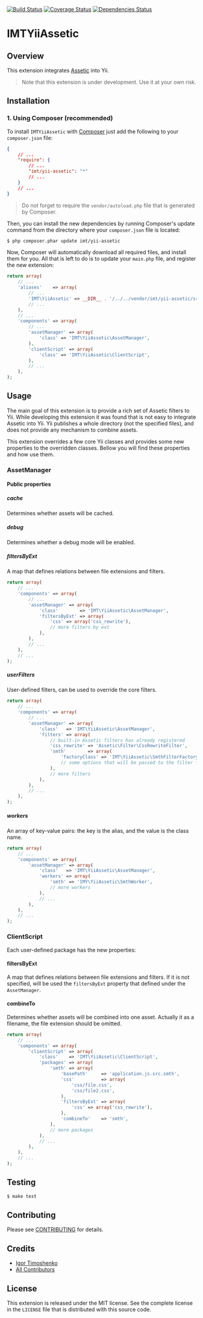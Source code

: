 [![Build Status](https://travis-ci.org/IgorTimoshenko/IMTYiiAssetic.png?branch=master)](https://travis-ci.org/IgorTimoshenko/IMTYiiAssetic)
[![Coverage Status](https://coveralls.io/repos/IgorTimoshenko/IMTYiiAssetic/badge.png)](https://coveralls.io/r/IgorTimoshenko/IMTYiiAssetic)
[![Dependencies Status](https://depending.in/IgorTimoshenko/IMTYiiAssetic.png)](http://depending.in/IgorTimoshenko/IMTYiiAssetic)

# IMTYiiAssetic #

## Overview ##

This extension integrates [Assetic][1] into Yii.

> Note that this extension is under development. Use it at your own risk.

## Installation ##

### 1. Using Composer (recommended) ###

To install `IMTYiiAssetic` with [Composer][2] just add the following to your
`composer.json` file:

```json
{
    // ...
    "require": {
        // ...
        "imt/yii-assetic": "*"
        // ...
    }
    // ...
}
```

> Do not forget to require the `vendor/autoload.php` file that is generated by
> Composer.

Then, you can install the new dependencies by running Composer's update
command from the directory where your `composer.json` file is located:

```sh
$ php composer.phar update imt/yii-assetic
```

Now, Composer will automatically download all required files, and install them
for you. All that is left to do is to update your `main.php` file, and register
the new extension:

```php
return array(
    // ...
    'aliases'    => array(
        // ...
        'IMT\YiiAssetic' => __DIR__ . '/../../vendor/imt/yii-assetic/src/',
        // ...
    ),
    // ...
    'components' => array(
        // ...
        'assetManager' => array(
            'class' => 'IMT\YiiAssetic\AssetManager',
        ),
        'clientScript' => array(
            'class' => 'IMT\YiiAssetic\ClientScript',
        ),
        // ...
    ),
);
```

## Usage ##

The main goal of this extension is to provide a rich set of Assetic filters to
Yii. While developing this extension it was found that is not easy to integrate
Assetic into Yii. Yii publishes a whole directory (not the specified files), and
does not provide any mechanism to combine assets.

This extension overrides a few core Yii classes and provides some new properties
to the overridden classes. Bellow you will find these properties and how use
them.

### AssetManager ###

#### Public properties ####

##### cache #####

Determines whether assets will be cached.

##### debug #####

Determines whether a debug mode will be enabled.

##### filtersByExt #####

A map that defines relations between file extensions and filters.

```php
return array(
    // ...
    'components' => array(
        // ...
        'assetManager' => array(
            'class'        => 'IMT\YiiAssetic\AssetManager',
            'filtersByExt' => array(
                'css' => array('css_rewrite'),
                // more filters by ext
            ),
        ),
        // ...
    ),
    // ...
);
```

##### userFilters #####

User-defined filters, can be used to override the core filters.

```php
return array(
    // ...
    'components' => array(
        // ...
        'assetManager' => array(
            'class'   => 'IMT\YiiAssetic\AssetManager',
            'filters' => array(
                // built-in Assetic filters has already registered
                'css_rewrite' => 'Assetic\Filter\CssRewriteFilter',
                'smth'        => array(
                    'factoryClass' => 'IMT\YiiAssetic\SmthFilterFactory',
                    // some options that will be passed to the filter factory
                ),
                // more filters
            ),
        ),
        // ...
    ),
);
```

##### workers #####

An array of key-value pairs: the key is the alias, and the value is the class
name.

```php
return array(
    // ...
    'components' => array(
        'assetManager' => array(
            'class'   => 'IMT\YiiAssetic\AssetManager',
            'workers' => array(
                'smth' => 'IMY\YiiAssetic\SmthWorker',
                // more workers
            ),
            // ...
        ),
    ),
    // ...
);
```

### ClientScript ###

Each user-defined package has the new properties:

#### filtersByExt ####

A map that defines relations between file extensions and filters. If it is not
specified, will be used the `filtersByExt` property that defined under the
`AssetManager`.

#### combineTo ####

Determines whether assets will be combined into one asset. Actually it as a
filename, the file extension should be omitted.

```php
return array(
    // ...
    'components' => array(
        'clientScript' => array(
            'class'    => 'IMT\YiiAssetic\ClientScript',
            'packages' => array(
                'smth' => array(
                    'basePath'     => 'application.js.src.smth',
                    'css'          => array(
                        'css/file.css',
                        'css/file2.css',
                    ),
                    'filtersByExt' => array(
                        'css' => array('css_rewrite'),
                    ),
                    'combineTo'    => 'smth',
                ),
                // more packages
            ),
            // ...
        ),
    ),
    // ...
);
```

## Testing ##

```sh
$ make test
```

## Contributing ##

Please see [CONTRIBUTING][3] for details.

## Credits

- [Igor Timoshenko][4]
- [All Contributors][5]

## License ##

This extension is released under the MIT license. See the complete license in
the `LICENSE` file that is distributed with this source code.

[1]: https://github.com/kriswallsmith/assetic
[2]: http://getcomposer.org
[3]: https://github.com/IgorTimoshenko/IMTYiiAssetic/blob/master/CONTRIBUTING.md
[4]: https://github.com/IgorTimoshenko
[5]: https://github.com/IgorTimoshenko/IMTYiiAssetic/graphs/contributors
